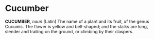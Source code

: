 # Cucumber

**CUCUMBER**, _noun_ \[Latin\] The name of a plant and its fruit, of the genus Cucumis. The flower is yellow and bell-shaped; and the stalks are long, slender and trailing on the ground, or climbing by their claspers.